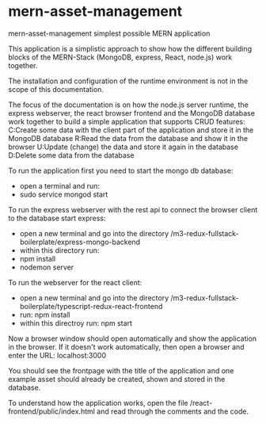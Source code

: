 # mern-asset-management
mern-asset-management simplest possible MERN application

This application is a simplistic approach to show how the different building blocks of the MERN-Stack (MongoDB, express, React, node.js) work together.

The installation and configuration of the runtime environment is not in the scope of this documentation.

The focus of the documentation is on how the node.js server runtime, the express webserver, the react browser frontend and the MongoDB database work together to build a simple application
that supports CRUD features:
C:Create some data with the client part of the application and store it in the MongoDB database
R:Read the data from the database and show it in the browser
U:Update (change) the data and store it again in the database
D:Delete some data from the database

To run the application first you need to start the mongo db database:
- open a terminal and run:
- sudo service mongod start

To run the express webserver with the rest api to connect the browser client to the database start express:
- open a new terminal and go into the directory /m3-redux-fullstack-boilerplate/express-mongo-backend
- within this directory run:
- npm install
- nodemon server

To run the webserver for the react client:
- open a new terminal and go into the directory /m3-redux-fullstack-boilerplate/typescript-redux-react-frontend
- run: npm install
- within this directroy run: npm start

Now a browser window should open automatically and show the application in the browser.
If it doesn't work automatically, then open a browser and enter the URL: localhost:3000

You should see the frontpage with the title of the application and one example asset should already be created, shown and stored in the database.

To understand how the application works, open the file /react-frontend/public/index.html and read through the comments and the code.

